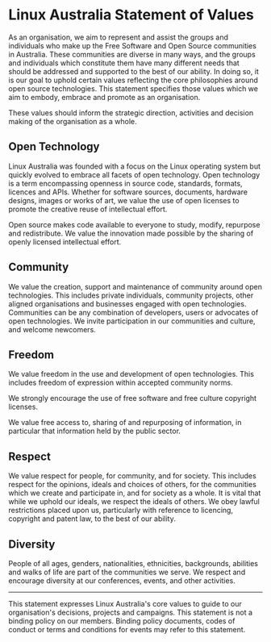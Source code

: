 # Linux Australia Statement of Values
As an organisation, we aim to represent and assist the groups and individuals
who make up the Free Software and Open Source communities in Australia. These
communities are diverse in many ways, and the groups and individuals which
constitute them have many different needs that should be addressed and supported
to the best of our ability. In doing so, it is our goal to uphold certain values
reflecting the core philosophies around open source technologies. This statement
specifies those values which we aim to embody, embrace and promote as an
organisation.

These values should inform the strategic direction, activities and decision
making of the organisation as a whole.


## Open Technology
Linux Australia was founded with a focus on the Linux operating system but
quickly evolved to embrace all facets of open technology. Open technology is a
term encompassing openness in source code, standards, formats, licences and
APIs. Whether for software sources, documents, hardware designs, images or works
of art, we value the use of open licenses to promote the creative reuse of
intellectual effort.

Open source makes code available to everyone to study, modify, repurpose and
redistribute. We value the innovation made possible by the sharing of openly
licensed intellectual effort.


## Community
We value the creation, support and maintenance of community around open
technologies. This includes private individuals, community projects, other
aligned organisations and businesses engaged with open technologies.
Communities can be any combination of developers, users or advocates of open
technologies. We invite participation in our communities and culture, and
welcome newcomers.


## Freedom
We value freedom in the use and development of open technologies. This includes
freedom of expression within accepted community norms.

We strongly encourage the use of free software and free culture copyright
licenses.

We value free access to, sharing of and repurposing of information, in
particular that information held by the public sector.


## Respect
We value respect for people, for community, and for society. This includes
respect for the opinions, ideals and choices of others, for the communities
which we create and participate in, and for society as a whole. It is vital
that while we uphold our ideals, we respect the ideals of others. We obey lawful
restrictions placed upon us, particularly with reference to licencing, copyright
and patent law, to the best of our ability.


## Diversity
People of all ages, genders, nationalities, ethnicities, backgrounds, abilities
and walks of life are part of the communities we serve. We respect and encourage
diversity at our conferences, events, and other activities.

--------------------------------------------------------------------------------
This statement expresses Linux Australia's core values to guide to our
organisation's decisions, projects and campaigns. This statement is not a
binding policy on our members. Binding policy documents, codes of conduct or
terms and conditions for events may refer to this statement.
